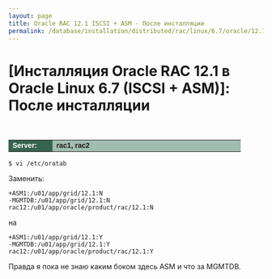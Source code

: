 ```yaml
---
layout: page
title: Oracle RAC 12.1 ISCSI + ASM - После инсталляции
permalink: /database/installation/distributed/rac/linux/6.7/oracle/12.1/iscsi-asm/post-installation-tasks/
---
```


# [Инсталляция Oracle RAC 12.1 в Oracle Linux 6.7 (ISCSI + ASM)]: После инсталляции

<br/>

<table cellpadding="4" cellspacing="2" align="center" border="0" width="100%">

<tr>
<td style="color: rgb(255, 255, 255);" bgcolor="#386351" width="14%"><span style="font-family: Arial,Helvetica,sans-serif; font-size: 14px;"><strong>Server:</strong></span></td>
<td height="20" bgcolor="#a2bcb1" width="60%"><span style="font-family: Arial,Helvetica,sans-serif; font-size: 14px;"><strong>rac1, rac2</strong></span></td>
</tr>

</table>

    $ vi /etc/oratab

Заменить:

    +ASM1:/u01/app/grid/12.1:N
    -MGMTDB:/u01/app/grid/12.1:N
    rac12:/u01/app/oracle/product/rac/12.1:N

на

    +ASM1:/u01/app/grid/12.1:Y
    -MGMTDB:/u01/app/grid/12.1:Y
    rac12:/u01/app/oracle/product/rac/12.1:Y

Правда я пока не знаю каким боком здесь ASM и что за MGMTDB.
